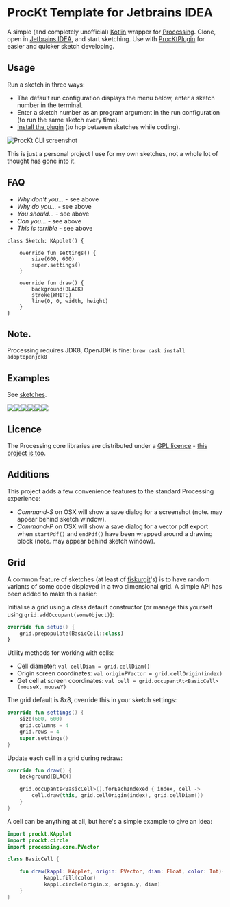 # ProcKt Template for Jetbrains IDEA

A simple (and completely unofficial) [Kotlin](https://kotlinlang.org/) wrapper for [Processing](https://processing.org/). Clone, open in [Jetbrains IDEA](https://www.jetbrains.com/idea/), and start sketching. Use with [ProcKtPlugin](https://github.com/fiskurgit/ProcKtPlugin) for easier and quicker sketch developing.

## Usage

Run a sketch in three ways:
* The default run configuration displays the menu below, enter a sketch number in the terminal.
* Enter a sketch number as an program argument in the run configuration (to run the same sketch every time).
* [Install the plugin](https://github.com/fiskurgit/ProcKtPlugin) (to hop between sketches while coding).

![ProcKt CLI screenshot](images/cli_screenshot.png)

This is just a personal project I use for my own sketches, not a whole lot of thought has gone into it.

## FAQ

* _Why don't you..._ - see above
* _Why do you..._ - see above
* _You should..._ - see above
* _Can you..._ - see above
* _This is terrible_ - see above

```
class Sketch: KApplet() {

    override fun settings() {
        size(600, 600)
        super.settings()
    }

    override fun draw() {
        background(BLACK)
        stroke(WHITE)
        line(0, 0, width, height)
    }
}

```

## Note.
Processing requires JDK8, OpenJDK is fine: `brew cask install adoptopenjdk8`

## Examples

See [sketches](https://github.com/fiskurgit/ProcKtTemplate/tree/master/src/prockt/sketches).

![](images/small/sketch012.jpg)![](images/small/sketch013.jpg)![](images/small/sketch014.jpg)![](images/small/sketch020.jpg)![](images/small/sketch023.jpg)![](images/small/sketch018.jpg)

## Licence

The Processing core libraries are distributed under a [GPL licence](https://github.com/processing/processing/blob/master/license.txt) -  [this project is too](LICENSE.md).

## Additions

This project adds a few convenience features to the standard Processing experience:

* _Command-S_ on OSX will show a save dialog for a screenshot (note. may appear behind sketch window).
* _Command-P_ on OSX will show a save dialog for a vector pdf export when `startPdf()` and `endPdf()` have been wrapped around a drawing block (note. may appear behind sketch window).

## Grid

A common feature of sketches (at least of [fiskurgit](https://github.com/fiskurgit)'s) is to have random variants of some code displayed in a two dimensional grid. A simple API has been added to make this easier:

Initialise a grid using a class default constructor (or manage this yourself using `grid.addOccupant(someObject)`):

```kotlin
override fun setup() {
    grid.prepopulate(BasicCell::class)
}
```

Utility methods for working with cells:
* Cell diameter: `val cellDiam = grid.cellDiam()`
* Origin screen coordinates: `val originPVector = grid.cellOrigin(index)`
* Get cell at screen coordinates: `val cell = grid.occupantAt<BasicCell>(mouseX, mouseY)`


The grid default is 8x8, override this in your sketch settings:

```kotlin
override fun settings() {
    size(600, 600)
    grid.columns = 4
    grid.rows = 4
    super.settings()
}
```

Update each cell in a grid during redraw:

```kotlin
override fun draw() {
    background(BLACK)

    grid.occupants<BasicCell>().forEachIndexed { index, cell ->
        cell.draw(this, grid.cellOrigin(index), grid.cellDiam())
    }
}
```

A cell can be anything at all, but here's a simple example to give an idea:


```kotlin
import prockt.KApplet
import prockt.circle
import processing.core.PVector

class BasicCell {

    fun draw(kappl: KApplet, origin: PVector, diam: Float, color: Int){
            kappl.fill(color)
            kappl.circle(origin.x, origin.y, diam)
    }
}

```
